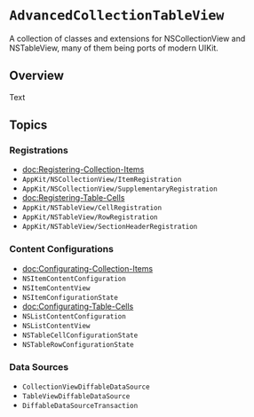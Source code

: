# ``AdvancedCollectionTableView``

A collection of classes and extensions for NSCollectionView and NSTableView, many of them being ports of modern UIKit.

## Overview

<!--@START_MENU_TOKEN@-->Text<!--@END_MENU_TOKEN@-->

## Topics

### Registrations

- <doc:Registering-Collection-Items>
- ``AppKit/NSCollectionView/ItemRegistration``
- ``AppKit/NSCollectionView/SupplementaryRegistration``
- <doc:Registering-Table-Cells>
- ``AppKit/NSTableView/CellRegistration``
- ``AppKit/NSTableView/RowRegistration``
- ``AppKit/NSTableView/SectionHeaderRegistration``

### Content Configurations

- <doc:Configurating-Collection-Items>
- ``NSItemContentConfiguration``
- ``NSItemContentView``
- ``NSItemConfigurationState``
- <doc:Configurating-Table-Cells>
- ``NSListContentConfiguration``
- ``NSListContentView``
- ``NSTableCellConfigurationState``
- ``NSTableRowConfigurationState``

### Data Sources

- ``CollectionViewDiffableDataSource``
- ``TableViewDiffableDataSource``
- ``DiffableDataSourceTransaction``
